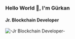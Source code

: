 

### Hello World 👾, I'm Gürkan
#### Jr. Blockchain Developer
![-Jr Blockchain Developer-](https://64.media.tumblr.com/f815c83455206f1e8f7479b79a906688/tumblr_pmm0yxcBZO1wwjnmro1_1280.gifv)












